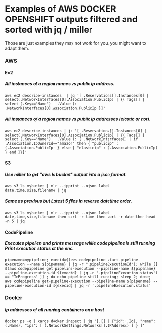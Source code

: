 Examples of AWS DOCKER OPENSHIFT outputs filtered and sorted with jq / miller
===

Those are just examples they may not work for you, you might want to adapt them.


### AWS

#### Ec2

##### All instances of a region names vs public ip address.
```
aws ec2 describe-instances  | jq '[ .Reservations[].Instances[0] | select(.NetworkInterfaces[0].Association.PublicIp) | {(.Tags[] | select (.Key=="Name") | .Value ): .NetworkInterfaces[0].Association.PublicIp }]'
```

##### All instances of a region names vs public ip addresses (elastic or not).
```
aws ec2 describe-instances | jq '[ .Reservations[].Instances[0] | select(.NetworkInterfaces[0].Association.PublicIp) | {(.Tags[] | select (.Key=="Name") | .Value ): [ .NetworkInterfaces[] | if .Association.IpOwnerId=="amazon" then { "publicip" : (.Association.PublicIp) } else { "elasticip" : (.Association.PublicIp) } end ]}]'
```

#### S3

##### Use miller to get "aws ls bucket" output into a json format.
```
aws s3 ls mybucket | mlr --ipprint --ojson label date,time,size,filename | jq
```

##### Same as previous but Latest 5 files in reverse datetime order.
```
aws s3 ls mybucket | mlr --ipprint --ojson label date,time,size,filename then sort -r time then sort -r date then head -n 5 | jq
```

#### CodePipeline

##### Executes pipelien and prints message while code pipeline is still running Print execution status at the end.
```
pipename=mypipeline; execid=$(aws codepipeline start-pipeline-execution --name ${pipename} | jq -r ".pipelineExecutionId"); while [[ $(aws codepipeline get-pipeline-execution --pipeline-name ${pipename} --pipeline-execution-id ${execid} | jq -r '.pipelineExecution.status') == "InProgress" ]] ; do echo pipeline still running; sleep 2; done; aws codepipeline get-pipeline-execution --pipeline-name ${pipename} --pipeline-execution-id ${execid} | jq -r '.pipelineExecution.status'
```


### Docker

##### Ip addresses of all running containers on a host
```
docker ps -q | xargs docker inspect | jq '[.[] | {"id":(.Id), "name": (.Name), "ips": [ (.NetworkSettings.Networks[].IPAddress) ] } ]'
```


